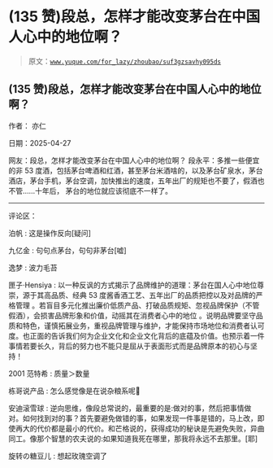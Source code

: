# (135 赞)段总，怎样才能改变茅台在中国人心中的地位啊？

> 原文：[`www.yuque.com/for_lazy/zhoubao/suf3gzsavhy095ds`](https://www.yuque.com/for_lazy/zhoubao/suf3gzsavhy095ds)

## (135 赞)段总，怎样才能改变茅台在中国人心中的地位啊？

作者： 亦仁

日期：2025-04-27

网友：段总，怎样才能改变茅台在中国人心中的地位啊？ 段永平：多推一些便宜的非 53
度酒，包括茅台啤酒和红酒，甚至茅台米酒啥的，以及茅台矿泉水，茅台酒店，茅台手机，茅台空调，加快推出的速度，五年出厂的规矩也不要了，假酒也不管……十年后，
茅台的地位就应该彻底不一样了。

* * *

评论区：

泊帆 : 这是操作反向[疑问]

九亿金 : 句句点茅台，句句非茅台[嘘]

逸梦 : 波力毛苔

匣子·Hensiya : 以一种反讽的方式揭示了品牌维护的道理：茅台在国人心中地位尊崇，源于其高品质、经典 53 度酱香酒工艺、五年出厂的品质把控以及对品牌的严格管理
。若盲目多元化推出廉价低质产品、打破品质规矩、忽视品牌保护（不管假酒），会损害品牌形象和价值，动摇其在消费者心中的地位
。说明品牌要坚守品质和特色，谨慎拓展业务，重视品牌管理与维护，才能保持市场地位和消费者认可度。也正面的告诉我们何为企业文化和企业文化背后的底蕴及价值。也预示着一件事情若要长久，背后的努力也不能只是屈从于表面形式而是品牌原本的初心与坚持！

2001 范特希 : 质量＞数量

栋哥说产品 : 怎么感觉像是在说杂粮系呢🤔

安迪滚雪球 : 逆向思维，像段总常说的，最重要的是:做对的事，然后把事情做对。如何找到对的事？首先要避免做错的事，如果发现一件事是错的，马上改，即使再大的代价都是最小的代价。和芒格说的，获得成功的秘诀是先避免失败，异曲同工。像那个智慧的农夫说的:如果知道我死在哪里，那我将永远不去那里。[耶]

旋转の糖豆儿 : 想起玫瑰空调了